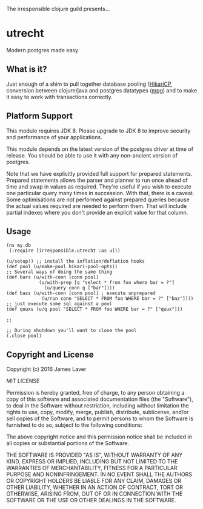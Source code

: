 The irresponsible clojure guild presents...

# utrecht

Modern postgres made easy

## What is it?

Just enough of a shim to pull together database pooling
([HikariCP](https://github.com/brettwooldridge/hikaricp/), conversion
between clojure/java and postgres datatypes
([mpg](https://github.com/ShaneKilKelly/mpg/)) and to make it easy to
work with transactions correctly.

## Platform Support

This module requires JDK 8. Please upgrade to JDK 8 to improve
security and performance of your applications.

This module depends on the latest version of the postgres driver at
time of release. You should be able to use it with any non-ancient
version of postgres.

Note that we have explicitly provided full support for prepared
statements. Prepared statements allows the parser and planner to run
once ahead of time and swap in values as required. They're useful if
you wish to execute one particular query many times in
succession. With that, there is a caveat. Some optimisations are not
performed against prepared queries because the actual values required
are needed to perform them. That will include partial indexes where
you don't provide an explicit value for that column.

## Usage

```
(ns my.db
 (:require [irresponsible.utrecht :as u]))

(u/setup!) ;; install the inflation/deflation hooks
(def pool (u/make-pool hikari-pool-opts))
;; Several ways of doing the same thing
(def bars (u/with-conn [conn pool]
            (u/with-prep [q "select * from foo where bar = ?"]
              (u/query conn q ["bar"])))
(def bazs (u/with-conn [conn pool] ; execute unprepared
             (u/run conn "SELECT * FROM foo WHERE bar = ?" ["baz"])))
;; just execute some sql against a pool
(def quuxs (u/q pool "SELECT * FROM foo WHERE bar = ?" ["quux"]))

;; 

;; During shutdown you'll want to close the pool
(.close pool)

```

## Copyright and License

Copyright (c) 2016 James Laver

MIT LICENSE

Permission is hereby granted, free of charge, to any person obtaining a copy of this software and associated documentation files (the "Software"), to deal in the Software without restriction, including without limitation the rights to use, copy, modify, merge, publish, distribute, sublicense, and/or sell copies of the Software, and to permit persons to whom the Software is furnished to do so, subject to the following conditions:

The above copyright notice and this permission notice shall be included in all copies or substantial portions of the Software.

THE SOFTWARE IS PROVIDED "AS IS", WITHOUT WARRANTY OF ANY KIND, EXPRESS OR IMPLIED, INCLUDING BUT NOT LIMITED TO THE WARRANTIES OF MERCHANTABILITY, FITNESS FOR A PARTICULAR PURPOSE AND NONINFRINGEMENT. IN NO EVENT SHALL THE AUTHORS OR COPYRIGHT HOLDERS BE LIABLE FOR ANY CLAIM, DAMAGES OR OTHER LIABILITY, WHETHER IN AN ACTION OF CONTRACT, TORT OR OTHERWISE, ARISING FROM, OUT OF OR IN CONNECTION WITH THE SOFTWARE OR THE USE OR OTHER DEALINGS IN THE SOFTWARE.
